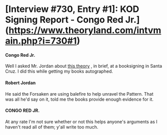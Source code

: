 # [Interview #730, Entry #1]: KOD Signing Report - Congo Red Jr.](https://www.theoryland.com/intvmain.php?i=730#1)

#### Congo Red Jr.

Well I asked Mr. Jordan about
[this theory](http://www.theoryland.com/theories.php?func=5&rec=131&theo=2372)
, in brief, at a booksigning in Santa Cruz. I did this while getting my books autographed.

#### Robert Jordan

He said the Forsaken are using balefire to help unravel the Pattern. That was all he'd say on it, told me the books provide enough evidence for it.

#### CONGO RED JR.

At any rate I'm not sure whether or not this helps anyone's arguments as I haven't read all of them; y'all write too much.

